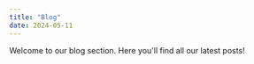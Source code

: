 ```yaml
---
title: "Blog"
date: 2024-05-11
---
```


Welcome to our blog section. Here you'll find all our latest posts!
